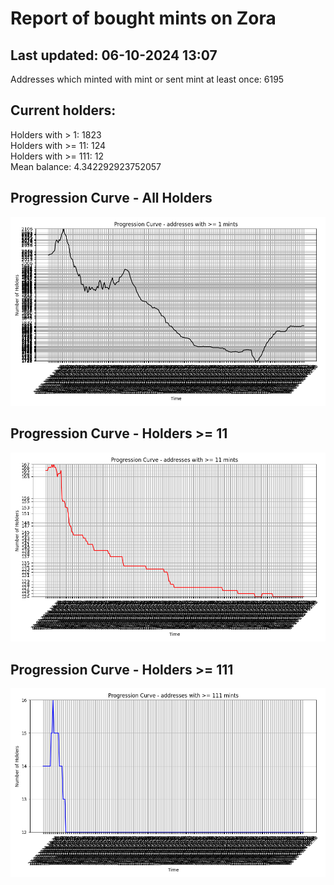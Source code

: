 # Report of bought mints on Zora
## Last updated: 06-10-2024 13:07
Addresses which minted with mint or sent mint at least once: 6195

## Current holders:
Holders with > 1: 1823  
Holders with >= 11: 124  
Holders with >= 111: 12  
Mean balance: 4.342292923752057  

## Progression Curve - All Holders
![addresses with >= 1 mint](progression_curve_all.png)
## Progression Curve - Holders >= 11
![addresses with >= 11 mints](progression_curve_gt_11.png)
## Progression Curve - Holders >= 111
![addresses with >= 111 mints](progression_curve_gt_111.png)
